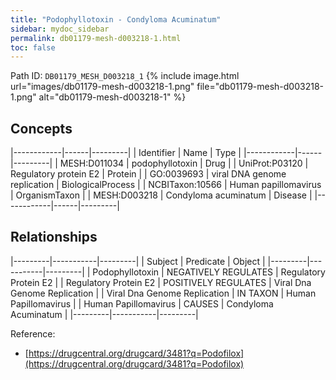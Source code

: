 ```yaml
---
title: "Podophyllotoxin - Condyloma Acuminatum"
sidebar: mydoc_sidebar
permalink: db01179-mesh-d003218-1.html
toc: false 
---
```



Path ID: `DB01179_MESH_D003218_1`
{% include image.html url="images/db01179-mesh-d003218-1.png" file="db01179-mesh-d003218-1.png" alt="db01179-mesh-d003218-1" %}

## Concepts

|------------|------|---------|
| Identifier | Name | Type    |
|------------|------|---------|
| MESH:D011034 | podophyllotoxin | Drug |
| UniProt:P03120 | Regulatory protein E2 | Protein |
| GO:0039693 | viral DNA genome replication | BiologicalProcess |
| NCBITaxon:10566 | Human papillomavirus | OrganismTaxon |
| MESH:D003218 | Condyloma acuminatum | Disease |
|------------|------|---------|

## Relationships

|---------|-----------|---------|
| Subject | Predicate | Object  |
|---------|-----------|---------|
| Podophyllotoxin | NEGATIVELY REGULATES | Regulatory Protein E2 |
| Regulatory Protein E2 | POSITIVELY REGULATES | Viral Dna Genome Replication |
| Viral Dna Genome Replication | IN TAXON | Human Papillomavirus |
| Human Papillomavirus | CAUSES | Condyloma Acuminatum |
|---------|-----------|---------|

Reference: 
  - [https://drugcentral.org/drugcard/3481?q=Podofilox](https://drugcentral.org/drugcard/3481?q=Podofilox)
